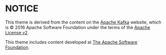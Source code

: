 # NOTICE

This theme is derived from the content on the [Apache Kafka](https://kafka.apache.org/) website, which is © 2016 Apache Software Foundation under the terms of the [Apache License v2](https://www.apache.org/licenses/LICENSE-2.0.html).

This theme includes content developed at [The Apache Software Foundation](http://www.apache.org/).
